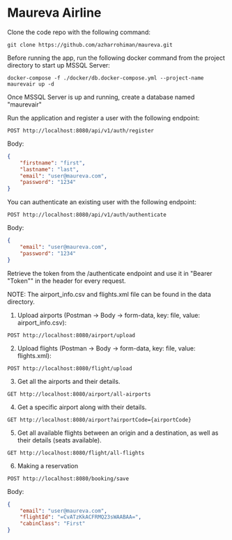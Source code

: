 # Maureva Airline

Clone the code repo with the following command:

```
git clone https://github.com/azharrohiman/maureva.git
```

Before running the app, run the following docker command from the project directory to start up MSSQL Server:

```
docker-compose -f ./docker/db.docker-compose.yml --project-name maurevair up -d
```

Once MSSQL Server is up and running, create a database named "maurevair"

Run the application and register a user with the following endpoint:

```
POST http://localhost:8080/api/v1/auth/register
```

Body:
``` json
{
    "firstname": "first",
    "lastname": "last",
    "email": "user@maureva.com",
    "password": "1234"
}
```

You can authenticate an existing user with the following endpoint:

```
POST http://localhost:8080/api/v1/auth/authenticate
```

Body:
``` json
{
    "email": "user@maureva.com",
    "password": "1234"
}
```

Retrieve the token from the /authenticate endpoint and use it in "Bearer "Token"" in the header for 
every request.

NOTE: The airport_info.csv and flights.xml file can be found in the data directory.
1) Upload airports (Postman -> Body -> form-data, key: file, value: airport_info.csv):
```
POST http://localhost:8080/airport/upload
```

2) Upload flights (Postman -> Body -> form-data, key: file, value: flights.xml):
```
POST http://localhost:8080/flight/upload
```

3) Get all the airports and their details.
```
GET http://localhost:8080/airport/all-airports
```

4) Get a specific airport along with their details.
```
GET http://localhost:8080/airport?airportCode={airportCode}
```

5) Get all available flights between an origin and a destination, as well as their details (seats available).
```
GET http://localhost:8080/flight/all-flights
```

6) Making a reservation
```
POST http://localhost:8080/booking/save
```
Body:
``` json
{
    "email": "user@maureva.com",
    "flightId": "=CvATzKkACFRMQ23sWAABAA=",
    "cabinClass": "First"
}
```
